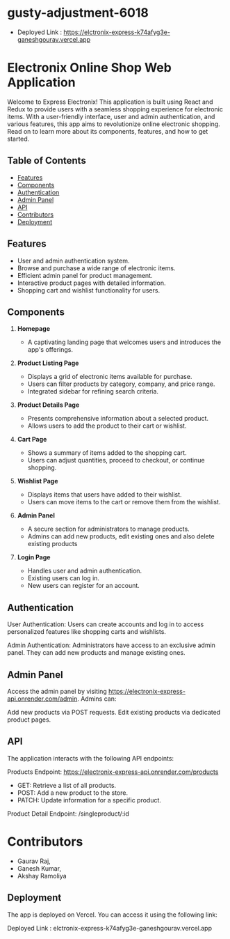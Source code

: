 # gusty-adjustment-6018
- Deployed Link : https://elctronix-express-k74afyg3e-ganeshgourav.vercel.app
# Electronix Online Shop Web Application

Welcome to Express Electronix! This application is built using React and Redux to provide users with a seamless shopping experience for electronic items. With a user-friendly interface, user and admin authentication, and various features, this app aims to revolutionize online electronic shopping. Read on to learn more about its components, features, and how to get started.

## Table of Contents

- [Features](#features)
- [Components](#components)
- [Authentication](#authentication)
- [Admin Panel](#admin-panel)
- [API](#api)
- [Contributors](#contributors)
- [Deployment](#deployment)

## Features

- User and admin authentication system.
- Browse and purchase a wide range of electronic items.
- Efficient admin panel for product management.
- Interactive product pages with detailed information.
- Shopping cart and wishlist functionality for users.

## Components

1. **Homepage**
   - A captivating landing page that welcomes users and introduces the app's offerings.

2. **Product Listing Page**
   - Displays a grid of electronic items available for purchase.
   - Users can filter products by category, company, and price range.
   - Integrated sidebar for refining search criteria.

3. **Product Details Page**
   - Presents comprehensive information about a selected product.
   - Allows users to add the product to their cart or wishlist.

4. **Cart Page**
   - Shows a summary of items added to the shopping cart.
   - Users can adjust quantities, proceed to checkout, or continue shopping.

5. **Wishlist Page**
   - Displays items that users have added to their wishlist.
   - Users can move items to the cart or remove them from the wishlist.

6. **Admin Panel**
   - A secure section for administrators to manage products.
   - Admins can add new products, edit existing ones and also delete existing products

7. **Login Page**
   - Handles user and admin authentication.
   - Existing users can log in.
   - New users can register for an account.

## Authentication
User Authentication: Users can create accounts and log in to access personalized features like shopping carts and wishlists.

Admin Authentication: Administrators have access to an exclusive admin panel. They can add new products and manage existing ones.

## Admin Panel
Access the admin panel by visiting https://electronix-express-api.onrender.com/admin. Admins can:

Add new products via POST requests.
Edit existing products via dedicated product pages.

## API
The application interacts with the following API endpoints:

Products Endpoint: https://electronix-express-api.onrender.com/products

- GET: Retrieve a list of all products.
- POST: Add a new product to the store.
- PATCH: Update information for a specific product.

Product Detail Endpoint: /singleproduct/:id


# Contributors
- Gaurav Raj,
- Ganesh Kumar,
- Akshay Ramoliya

## Deployment
The app is deployed on Vercel. You can access it using the following link:

Deployed Link : elctronix-express-k74afyg3e-ganeshgourav.vercel.app
